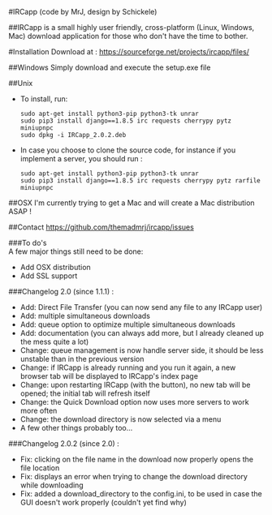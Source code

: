 #IRCapp (code by MrJ, design by Schickele)

##IRCapp is a small highly user friendly, cross-platform (Linux, Windows, Mac) download application for those who don't have the time to bother.

#Installation
Download at : <https://sourceforge.net/projects/ircapp/files/>

##Windows
Simply download and execute the setup.exe file

##Unix
*   To install, run:         
     
        sudo apt-get install python3-pip python3-tk unrar
        sudo pip3 install django==1.8.5 irc requests cherrypy pytz miniupnpc
        sudo dpkg -i IRCapp_2.0.2.deb
*   In case you choose to clone the source code, for instance if you implement a server, you should run :

        sudo apt-get install python3-pip python3-tk unrar       
        sudo pip3 install django==1.8.5 irc requests cherrypy pytz rarfile miniupnpc
##OSX
I'm currently trying to get a Mac and will create a Mac distribution ASAP !

##Contact
https://github.com/themadmrj/ircapp/issues

###To do's  
A few major things still need to be done:  

*   Add OSX distribution
*   Add SSL support

###Changelog 2.0 (since 1.1.1) :
*   Add: Direct File Transfer (you can now send any file to any IRCapp user)
*   Add: multiple simultaneous downloads
*   Add: queue option to optimize multiple simultaneous downloads
*   Add: documentation (you can always add more, but I already cleaned up the mess quite a lot)
*   Change: queue management is now handle server side, it should be less unstable than in the previous version
*   Change: if IRCapp is already running and you run it again, a new browser tab will be displayed to IRCapp's index page
*   Change: upon restarting IRCapp (with the button), no new tab will be opened; the initial tab will refresh itself
*   Change: the Quick Download option now uses more servers to work more often
*   Change: the download directory is now selected via a menu
*   A few other things probably too...

###Changelog 2.0.2 (since 2.0) :
*   Fix: clicking on the file name in the download now properly opens the file location
*   Fix: displays an error when trying to change the download directory while downloading
*   Fix: added a download_directory to the config.ini, to be used in case the GUI doesn't work properly (couldn't yet find why)


